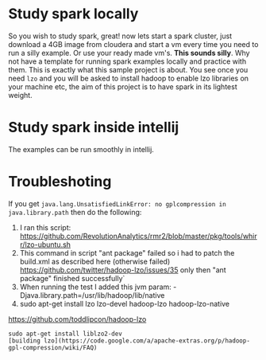 # Study spark locally
So you wish to study spark, great! now lets start a spark cluster, just download a 4GB image from cloudera and start a vm every time you need to run a silly example.  Or use your ready made vm's.  **This sounds silly**.  Why not have a template for running spark examples locally and practice with them.  This is exactly what this sample project is about.  You see once you need `lzo` and you will be asked to install hadoop to enable lzo libraries on your machine etc, the aim of this project is to have spark in its lightest weight.

# Study spark inside intellij
The examples can be run smoothly in intellij.

# Troubleshoting

If you get `java.lang.UnsatisfiedLinkError: no gplcompression in java.library.path`
then do the following:

1. I ran this script: https://github.com/RevolutionAnalytics/rmr2/blob/master/pkg/tools/whirr/lzo-ubuntu.sh
1. This command in script "ant package" failed so i had to patch the build.xml as described here (otherwise failed) https://github.com/twitter/hadoop-lzo/issues/35 only then "ant package" finished successfully`
1. When running the test I added this jvm param: -Djava.library.path=/usr/lib/hadoop/lib/native
1. sudo apt-get install lzo lzo-devel hadoop-lzo hadoop-lzo-native


https://github.com/toddlipcon/hadoop-lzo

```
sudo apt-get install liblzo2-dev
[building lzo](https://code.google.com/a/apache-extras.org/p/hadoop-gpl-compression/wiki/FAQ)
```
